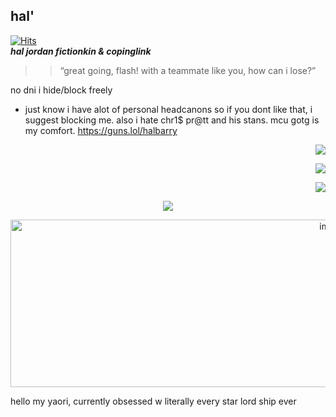 ## hal' 

[![Hits](https://hits.sh/github.com/halbarry/hits.svg?label=bisexual%20peter%20quill&extraCount=40&color=963b3b&labelColor=4b4b4b)](https://hits.sh/github.com/halbarry/hits/)  
 ***hal jordan fictionkin & copinglink***
  >> “great going, flash! with a teammate like you, how can i lose?”

no dni i hide/block freely
 
 - just know i have alot of personal headcanons so if you dont like that, i suggest blocking me. also i hate chr1$ pr@tt and his stans. mcu gotg is my comfort.
     https://guns.lol/halbarry

  <p align="right">
  <img src="https://64.media.tumblr.com/537aab2f7aa078055b5da46c7dd3eb3e/804b11d7acd04a61-f3/s400x600/dba9b0dcf3565647d00cfb7d795d67db60b11dc9.pnj"  />
</p>  
<p align="right">
 <p align="right">
  <img src="https://64.media.tumblr.com/fca1a527883320218421f9c28f080d59/804b11d7acd04a61-79/s100x200/79e78305e6d1504188ea46585274f939626631dd.pnj"  />
</p>  
<p align="right">
 <p align="right">
  <img src="https://64.media.tumblr.com/07675e34fe05e3207d660c1301e0138a/804b11d7acd04a61-60/s100x200/9b734e64fbafa3d4a4a2ceb5e012d8da3d4c2a82.gifv" 
</p>  
<p align="right">

 <p align="center">
  <img src="https://github.com/user-attachments/assets/b57acebb-3018-4f2f-ba66-30bf0dac3749" />

</p>  
<p align="center">
  <img width="1013" height="268" alt="image" src="https://github.com/user-attachments/assets/ebf28566-04f4-43aa-8281-d00d71f620d9" />

hello my yaori, currently obsessed w literally every star lord ship ever
</p>

 

